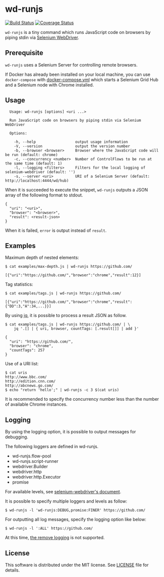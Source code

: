 # wd-runjs

[![Build Status][build-status]][build-page]
[![Coverage Status][coverage-status]][coverage-page]

`wd-runjs` is a tiny command which runs JavaScript code on browsers by piping
stdin via [Selenium WebDriver].

## Prerequisite

`wd-runjs` uses a Selenium Server for controlling remote browsers.

If Docker has already been installed on your local machine, you can use
`docker-compose` with [docker-compose.yml](./docker-compose.yml) which starts a
Selenium Grid Hub and a Selenium node with Chrome installed.

## Usage

```
  Usage: wd-runjs [options] <uri ...>

  Run JavaScript code on browsers by piping stdin via Selenium WebDriver

  Options:

    -h, --help                  output usage information
    -V, --version               output the version number
    -b, --browser <browser>     Browser where the JavaScript code will be run (default: chrome)
    -c, --concurrency <number>  Number of ControlFlows to be run at the same time (default: 1)
    -l, --logging <filters>     Filters for the local logging of selenium-webdriver (default: '')
    -s, --server <uri>          URI of a Selenium Server (default: http://localhost:4444/wd/hub)
```

When it is succeeded to execute the snippet, `wd-runjs` outputs a JSON array of
the following format to stdout.

```
{
  "uri": "<uri>",
  "browser": "<browser>",
  "result": <result-json>
}
```

When it is failed, `error` is output instead of `result`.

## Examples

Maximum depth of nested elements:

```
$ cat examples/max-depth.js | wd-runjs https://github.com/

[{"uri":"https://github.com/","browser":"chrome","result":12}]
```

Tag statistics:

```
$ cat examples/tags.js | wd-runjs https://github.com/

[{"uri":"https://github.com/","browser":"chrome","result":{"DD":3,"A":34,...}}]

```

By using [jq], it is possible to process a result JSON as follow.

```
$ cat examples/tags.js | wd-runjs https://github.com/ | \
    jq '.[] | { uri, browser, countTags: [.result[]] | add }'

{
  "uri": "https://github.com/",
  "browser": "chrome",
  "countTags": 257
}
```

Use of a URI list:

```
$ cat uris
http://www.bbc.com/
http://edition.cnn.com/
http://abcnews.go.com/
$ echo "return 'hello';" | wd-runjs -c 3 $(cat uris)
```

It is recommended to specify the concurrency number less than the number of
available Chrome instances.

## Logging

By using the logging option, it is possible to output messages for debugging.

The following loggers are defined in wd-runjs.

* wd-runjs.flow-pool
* wd-runjs.script-runner
* webdriver.Builder
* webdriver.http
* webdriver.http.Executor
* promise

For available levels, see [selenium-webdriver's document](http://seleniumhq.github.io/selenium/docs/api/javascript/module/selenium-webdriver/lib/logging_exports_Level.html).

It is possible to specify multiple loggers and levels as follow:

```
$ wd-runjs -l 'wd-runjs:DEBUG,promise:FINER' https://github.com/
```

For outputting all log messages, specify the logging option like below:

```
$ wd-runjs -l ':ALL' https://github.com/
```

At this time, [the remove logging](https://github.com/SeleniumHQ/selenium/wiki/Logging)
is not supported.

## License

This software is distributed under the MIT license.  See [LICENSE](./LICENSE)
file for details.

[build-status]: https://travis-ci.org/masnagam/wd-runjs.svg?branch=master
[build-page]: https://travis-ci.org/masnagam/wd-runjs
[coverage-status]: https://codecov.io/gh/masnagam/wd-runjs/branch/master/graph/badge.svg
[coverage-page]: https://codecov.io/gh/masnagam/wd-runjs
[Selenium WebDriver]: https://www.npmjs.com/package/selenium-webdriver
[jq]: https://stedolan.github.io/jq/
